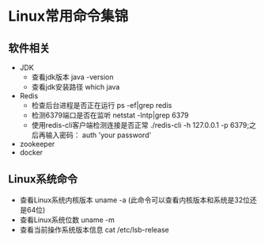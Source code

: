 Linux常用命令集锦
=====================================

软件相关
-------------------------------------
* JDK
  * 查看jdk版本 java -version
  * 查看jdk安装路径 which java
* Redis
  * 检查后台进程是否正在运行 ps -ef|grep redis
  * 检测6379端口是否在监听 netstat -lntp|grep 6379
  * 使用redis-cli客户端检测连接是否正常 ./redis-cli -h 127.0.0.1 -p 6379;之后再输入密码： auth 'your password'
* zookeeper
* docker

Linux系统命令
-------------------------------------
* 查看Linux系统内核版本 uname -a (此命令可以查看内核版本和系统是32位还是64位)
* 查看Linux系统位数 uname -m
* 查看当前操作系统版本信息 cat /etc/lsb-release
